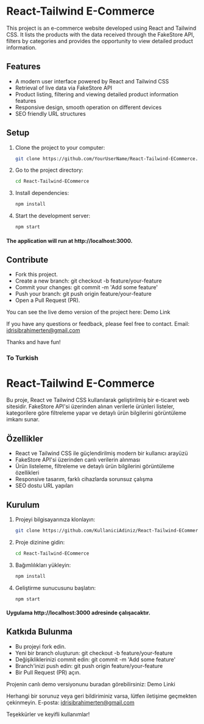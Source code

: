 # React-Tailwind E-Commerce

This project is an e-commerce website developed using React and Tailwind CSS. It lists the products with the data received through the FakeStore API, filters by categories and provides the opportunity to view detailed product information.

## Features

- A modern user interface powered by React and Tailwind CSS
- Retrieval of live data via FakeStore API
- Product listing, filtering and viewing detailed product information features
- Responsive design, smooth operation on different devices
- SEO friendly URL structures

## Setup

1. Clone the project to your computer:

    ```bash
    git clone https://github.com/YourUserName/React-Tailwind-ECommerce.git
   
2. Go to the project directory:

    ```bash
    cd React-Tailwind-ECommerce
   
3. Install dependencies:

    ```bash
    npm install
   
4. Start the development server:

    ```bash
    npm start
  #### The application will run at http://localhost:3000.

## Contribute
- Fork this project.
- Create a new branch: git checkout -b feature/your-feature
- Commit your changes: git commit -m 'Add some feature'
- Push your branch: git push origin feature/your-feature
- Open a Pull Request (PR).

You can see the live demo version of the project here: Demo Link

If you have any questions or feedback, please feel free to contact. Email: idrisibrahimerten@gmail.com

Thanks and have fun!

### To Turkish

# React-Tailwind E-Commerce

Bu proje, React ve Tailwind CSS kullanılarak geliştirilmiş bir e-ticaret web sitesidir. FakeStore API'si üzerinden alınan verilerle ürünleri listeler, kategorilere göre filtreleme yapar ve detaylı ürün bilgilerini görüntüleme imkanı sunar.

## Özellikler

- React ve Tailwind CSS ile güçlendirilmiş modern bir kullanıcı arayüzü
- FakeStore API'si üzerinden canlı verilerin alınması
- Ürün listeleme, filtreleme ve detaylı ürün bilgilerini görüntüleme özellikleri
- Responsive tasarım, farklı cihazlarda sorunsuz çalışma
- SEO dostu URL yapıları

## Kurulum

1. Projeyi bilgisayarınıza klonlayın:

   ```bash
   git clone https://github.com/KullaniciAdiniz/React-Tailwind-ECommerce.git
   
2. Proje dizinine gidin:

   ```bash
   cd React-Tailwind-ECommerce
   
3. Bağımlılıkları yükleyin:

   ```bash
   npm install
   
4. Geliştirme sunucusunu başlatın:

   ```bash
   npm start
  #### Uygulama http://localhost:3000 adresinde çalışacaktır.

## Katkıda Bulunma
- Bu projeyi fork edin.
- Yeni bir branch oluşturun: git checkout -b feature/your-feature
- Değişikliklerinizi commit edin: git commit -m 'Add some feature'
- Branch'inizi push edin: git push origin feature/your-feature
- Bir Pull Request (PR) açın.

Projenin canlı demo versiyonunu buradan görebilirsiniz: Demo Linki

Herhangi bir sorunuz veya geri bildiriminiz varsa, lütfen iletişime geçmekten çekinmeyin. E-posta: idrisibrahimerten@gmail.com

Teşekkürler ve keyifli kullanımlar!
